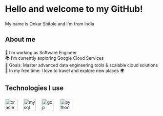 <h1 align="left">Hello and welcome to my GitHub!</h1>

###

<p align="left">My name is Onkar Shitole and I'm from India</p>

###

<h2 align="left">About me</h2>

###

<p align="left">
🔭 I’m working as Software Engineer<br>
📚 I'm currently exploring Google Cloud Services<br>
🎯 Goals: Master advanced data engineering tools & scalable cloud solutions<br>
🎲 In my free time: I love to travel and explore new places 🌍
</p>

###

<h2 align="left">Technologies I use</h2>

###

<div align="left">
  <img src="https://cdn.jsdelivr.net/gh/devicons/devicon/icons/oracle/oracle-original.svg" height="40" alt="oracle logo" />
  <img width="12" />
  <img src="https://cdn.jsdelivr.net/gh/devicons/devicon/icons/mysql/mysql-original.svg" height="40" alt="mysql logo" />
  <img width="12" />
  <img src="https://cdn.jsdelivr.net/gh/devicons/devicon/icons/googlecloud/googlecloud-original.svg" height="40" alt="gcp logo" />
  <img width="12" />
  <img src="https://cdn.jsdelivr.net/gh/devicons/devicon/icons/python/python-original.svg" height="40" alt="python logo" />
</div>
